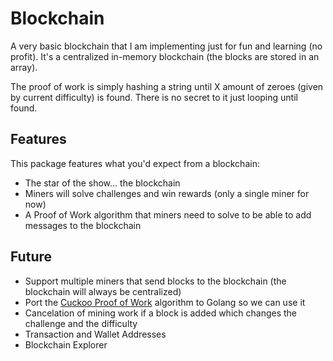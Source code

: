 # Blockchain
A very basic blockchain that I am implementing just for fun and learning (no profit). It's a centralized in-memory 
blockchain (the blocks are stored in an array).

The proof of work is simply hashing a string until X amount of zeroes (given by current difficulty) is found. There 
is no secret to it just looping until found.

## Features
This package features what you'd expect from a blockchain:
- The star of the show... the blockchain
- Miners will solve challenges and win rewards (only a single miner for now)
- A Proof of Work algorithm that miners need to solve to be able to add messages to the blockchain

## Future
- Support multiple miners that send blocks to the blockchain (the blockchain will always be centralized)
- Port the [Cuckoo Proof of Work](https://github.com/tromp/cuckoo) algorithm to Golang so we can use it
- Cancelation of mining work if a block is added which changes the challenge and the difficulty
- Transaction and Wallet Addresses
- Blockchain Explorer
